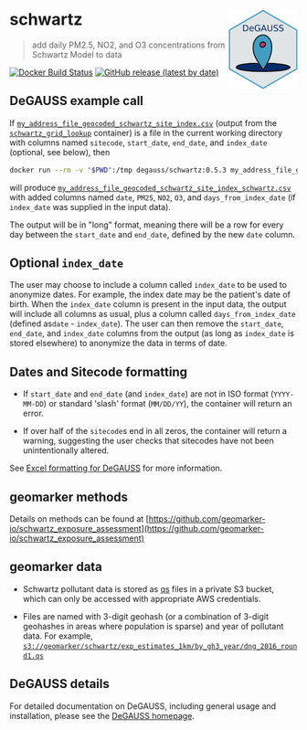 # schwartz <a href='https://degauss-org.github.io/DeGAUSS/'><img src='DeGAUSS_hex.png' align="right" height="138.5" /></a>

> add daily PM2.5, NO2, and O3 concentrations from Schwartz Model to data

[![Docker Build Status](https://img.shields.io/docker/automated/degauss/schwartz)](https://hub.docker.com/repository/docker/degauss/schwartz/tags)
[![GitHub release (latest by date)](https://img.shields.io/github/v/release/degauss-org/schwartz)](https://github.com/degauss-org/schwartz/releases)

## DeGAUSS example call

If [`my_address_file_geocoded_schwartz_site_index.csv`](https://github.com/degauss-org/schwartz/blob/master/test/my_address_file_geocoded_schwartz_site_index.csv) (output from the [`schwartz_grid_lookup`](https://degauss.org/schwartz_grid_lookup/) container) is a file in the current working directory with columns named `sitecode`, `start_date`, `end_date`, and `index_date` (optional, see below), then

```sh
docker run --rm -v "$PWD":/tmp degauss/schwartz:0.5.3 my_address_file_geocoded_schwartz_site_index.csv
```

will produce [`my_address_file_geocoded_schwartz_site_index_schwartz.csv`](https://github.com/degauss-org/schwartz/blob/master/test/my_address_file_geocoded_schwartz_site_index_schwartz.csv) with added columns named `date`, `PM25`, `NO2`, `O3`, and `days_from_index_date` (if `index_date` was supplied in the input data). 

The output will be in "long" format, meaning there will be a row for every day between the `start_date` and `end_date`, defined by the new `date` column. 

## Optional `index_date`

The user may choose to include a column called `index_date` to be used to anonymize dates. For example, the index date may be the patient's date of birth. When the `index_date` column is present in the input data, the output will include all columns as usual, plus a column called `days_from_index_date` (defined as`date` - `index_date`). The user can then remove the `start_date`, `end_date`, and `index_date` columns from the output (as long as `index_date` is stored elsewhere) to anonymize the data in terms of date. 

## Dates and Sitecode formatting

- If `start_date` and `end_date` (and `index_date`) are not in ISO format (`YYYY-MM-DD`) or standard 'slash' format (`MM/DD/YY`), the container will return an error.

- If over half of the `sitecode`s end in all zeros, the container will return a warning, suggesting the user checks that sitecodes have not been unintentionally altered. 

See [Excel formatting for DeGAUSS](https://github.com/degauss-org/degauss-org.github.io/wiki/Excel-formatting-for-DeGAUSS) for more information.

## geomarker methods

Details on methods can be found at [https://github.com/geomarker-io/schwartz_exposure_assessment](https://github.com/geomarker-io/schwartz_exposure_assessment)

## geomarker data

- Schwartz pollutant data is stored as [qs](https://github.com/traversc/qs) files in a private S3 bucket, which can only be accessed with appropriate AWS credentials. 

- Files are named with 3-digit geohash (or a combination of 3-digit geohashes in areas where population is sparse) and year of pollutant data. For example,  [`s3://geomarker/schwartz/exp_estimates_1km/by_gh3_year/dng_2016_round1.qs`](https://geomarker.s3.us-east-2.amazonaws.com/geomarker/schwartz/exp_estimates_1km/by_gh3_year/dng_2016_round1.qs)

## DeGAUSS details

For detailed documentation on DeGAUSS, including general usage and installation, please see the [DeGAUSS homepage](https://degauss.org).

